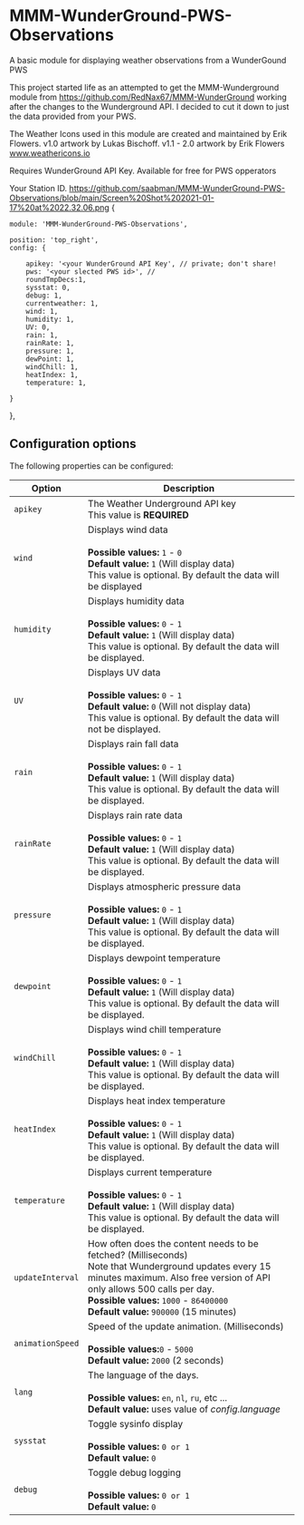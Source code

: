 # MMM-WunderGround-PWS-Observations

A basic module for displaying weather observations from a WunderGound PWS

This project started life as an attempted to get the MMM-Wunderground module from https://github.com/RedNax67/MMM-WunderGround working after the changes to the Wunderground API. I decided to cut it down to just the data provided from your PWS.   

The Weather Icons used in this module are created and maintained by Erik Flowers. v1.0 artwork by Lukas Bischoff. v1.1 - 2.0 artwork by Erik Flowers www.weathericons.io


Requires WunderGround API Key. Available for free for PWS opperators

Your Station ID.
<img>https://github.com/saabman/MMM-WunderGround-PWS-Observations/blob/main/Screen%20Shot%202021-01-17%20at%2022.32.06.png
</img>
{

    module: 'MMM-WunderGround-PWS-Observations',
    
    position: 'top_right',
    config: {
    
        apikey: '<your WunderGround API Key', // private; don't share!
        pws: '<your slected PWS id>', //
        roundTmpDecs:1,
        sysstat: 0,
        debug: 1,
        currentweather: 1,
        wind: 1,
        humidity: 1,
        UV: 0,
        rain: 1,
        rainRate: 1,
        pressure: 1,
        dewPoint: 1,
        windChill: 1,
        heatIndex: 1,
        temperature: 1,

    }
},

## Configuration options

The following properties can be configured:


<table width="100%">
	<thead>
		<tr>
			<th>Option</th>
			<th width="100%">Description</th>
		</tr>
	</thead>
	<tbody>
		<tr>
			<td><code>apikey</code></td>
			<td>The Weather Underground API key
				<br> This value is <b>REQUIRED</b>
			</td>
        </tr>
		<tr>
			<td><code>wind</code></td>
			<td>Displays wind data<br>
				<br><b>Possible values:</b> <code>1</code> - <code>0</code>
				<br><b>Default value:</b> <code>1</code> (Will display data)
				<br>This value is optional. By default the data will be displayed
			</td>
		</tr>
		<tr>
			<td><code>humidity</code></td>
			<td>Displays humidity data<br>
				<br><b>Possible values:</b> <code>0</code> - <code>1</code>
				<br><b>Default value:</b> <code>1</code> (Will display data)
				<br>This value is optional. By default the data will be displayed.
			</td>
		</tr>
		<tr>
			<td><code>UV</code></td>
			<td>Displays UV data<br>
				<br><b>Possible values:</b> <code>0</code> - <code>1</code>
				<br><b>Default value:</b> <code>0</code> (Will not display data)
				<br>This value is optional. By default the data will not be displayed.
			</td>
		</tr>
		<tr>
			<td><code>rain</code></td>
			<td>Displays rain fall data<br>
				<br><b>Possible values:</b> <code>0</code> - <code>1</code>
				<br><b>Default value:</b> <code>1</code> (Will display data)
				<br>This value is optional. By default the data will be displayed.
			</td>
		</tr>
		<tr>
			<td><code>rainRate</code></td>
			<td>Displays rain rate data<br>
				<br><b>Possible values:</b> <code>0</code> - <code>1</code>
				<br><b>Default value:</b> <code>1</code> (Will display data)
				<br>This value is optional. By default the data will be displayed.
			</td>
		</tr>
		<tr>
			<td><code>pressure</code></td>
			<td>Displays atmospheric pressure data<br>
				<br><b>Possible values:</b> <code>0</code> - <code>1</code>
				<br><b>Default value:</b> <code>1</code> (Will display data)
				<br>This value is optional. By default the data will be displayed.
			</td>
		</tr>
		<tr>
			<td><code>dewpoint</code></td>
			<td>Displays dewpoint temperature<br>
				<br><b>Possible values:</b> <code>0</code> - <code>1</code>
				<br><b>Default value:</b> <code>1</code> (Will display data)
				<br>This value is optional. By default the data will be displayed.
			</td>
		</tr>
		<tr>
			<td><code>windChill</code></td>
			<td>Displays wind chill temperature<br>
				<br><b>Possible values:</b> <code>0</code> - <code>1</code>
				<br><b>Default value:</b> <code>1</code> (Will display data)
				<br>This value is optional. By default the data will be displayed.
			</td>
		</tr>
		<tr>
			<td><code>heatIndex</code></td>
			<td>Displays heat index temperature<br>
				<br><b>Possible values:</b> <code>0</code> - <code>1</code>
				<br><b>Default value:</b> <code>1</code> (Will display data)
				<br>This value is optional. By default the data will be displayed.
			</td>
		</tr>
		<tr>
			<td><code>temperature</code></td>
			<td>Displays current temperature<br>
				<br><b>Possible values:</b> <code>0</code> - <code>1</code>
				<br><b>Default value:</b> <code>1</code> (Will display data)
				<br>This value is optional. By default the data will be displayed.
			</td>
		</tr>
		<tr>
			<td><code>updateInterval</code></td>
			<td>How often does the content needs to be fetched? (Milliseconds)
				<br>Note that Wunderground updates every 15 minutes maximum. Also free version of API only allows 500 calls per day.
				<br><b>Possible values:</b> <code>1000</code> - <code>86400000</code>
				<br><b>Default value:</b> <code>900000</code> (15 minutes)
			</td>
		</tr>
		<tr>
			<td><code>animationSpeed</code></td>
			<td>Speed of the update animation. (Milliseconds)<br>
				<br><b>Possible values:</b><code>0</code> - <code>5000</code>
				<br><b>Default value:</b> <code>2000</code> (2 seconds)
			</td>
		</tr>
		<tr>
			<td><code>lang</code></td>
			<td>The language of the days.<br>
				<br><b>Possible values:</b> <code>en</code>, <code>nl</code>, <code>ru</code>, etc ...
				<br><b>Default value:</b> uses value of <i>config.language</i>
			</td>
		</tr>
		<tr>
			<td><code>sysstat</code></td>
			<td>Toggle sysinfo display<br>
				<br><b>Possible values:</b> <code>0 or 1</code>
				<br><b>Default value:</b>  <code>0</code>
			</td>
		</tr>
		<tr>
			<td><code>debug</code></td>
			<td>Toggle debug logging<br>
				<br><b>Possible values:</b> <code>0 or 1</code>
				<br><b>Default value:</b>  <code>0</code>
			</td>
		</tr>
	</tbody>
</table>
